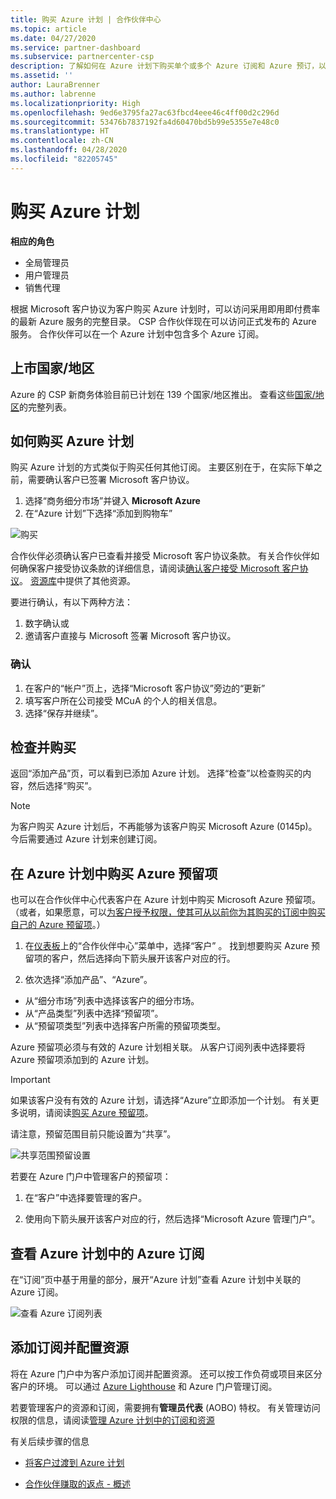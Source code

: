 ```yaml
---
title: 购买 Azure 计划 | 合作伙伴中心
ms.topic: article
ms.date: 04/27/2020
ms.service: partner-dashboard
ms.subservice: partnercenter-csp
description: 了解如何在 Azure 计划下购买单个或多个 Azure 订阅和 Azure 预订，以便配置资源以及查看或添加订阅。
ms.assetid: ''
author: LauraBrenner
ms.author: labrenne
ms.localizationpriority: High
ms.openlocfilehash: 9ed6e3795fa27ac63fbcd4eee46c4ff00d2c296d
ms.sourcegitcommit: 53476b7837192fa4d60470bd5b99e5355e7e48c0
ms.translationtype: HT
ms.contentlocale: zh-CN
ms.lasthandoff: 04/28/2020
ms.locfileid: "82205745"
---
```

# <a name="purchase-the-azure-plan"></a>购买 Azure 计划

**相应的角色**
-    全局管理员
-    用户管理员
-    销售代理

根据 Microsoft 客户协议为客户购买 Azure 计划时，可以访问采用即用即付费率的最新 Azure 服务的完整目录。 CSP 合作伙伴现在可以访问正式发布的 Azure 服务。 合作伙伴可以在一个 Azure 计划中包含多个 Azure 订阅。 

## <a name="countryregion-availability"></a>上市国家/地区
Azure 的 CSP 新商务体验目前已计划在 139 个国家/地区推出。 查看这些[国家/地区](https://query.prod.cms.rt.microsoft.com/cms/api/am/binary/RE3QN0x)的完整列表。 

## <a name="how-to-purchase-azure-plan"></a>如何购买 Azure 计划

购买 Azure 计划的方式类似于购买任何其他订阅。 主要区别在于，在实际下单之前，需要确认客户已签署 Microsoft 客户协议。

1. 选择“商务细分市场”并键入 **Microsoft Azure**  
2. 在“Azure 计划”下选择“添加到购物车” 

![购买](images/azure/Azurepurchase1.png)

合作伙伴必须确认客户已查看并接受 Microsoft 客户协议条款。 有关合作伙伴如何确保客户接受协议条款的详细信息，请阅读[确认客户接受 Microsoft 客户协议](https://docs.microsoft.com/partner-center/confirm-customer-agreement)。 [资源库](https://partner.microsoft.com/resources/collection/Microsoft-Customer-Agreement-in-the-CSP-program#/)中提供了其他资源。

 要进行确认，有以下两种方法：
1. 数字确认或
2. 邀请客户直接与 Microsoft 签署 Microsoft 客户协议。 

### <a name="to-confirm"></a>确认 

1. 在客户的“帐户”页上，选择“Microsoft 客户协议”旁边的“更新”     
2. 填写客户所在公司接受 MCuA 的个人的相关信息。
3. 选择“保存并继续”。   

## <a name="review-and-buy"></a>检查并购买

返回“添加产品”页，可以看到已添加 Azure 计划。  选择“检查”以检查购买的内容，然后选择“购买”。   

>[!Note]
>为客户购买 Azure 计划后，不再能够为该客户购买 Microsoft Azure (0145p)。 今后需要通过 Azure 计划来创建订阅。

## <a name="purchase-azure-reservations-under-the-azure-plan"></a>在 Azure 计划中购买 Azure 预留项 
  
也可以在合作伙伴中心代表客户在 Azure 计划中购买 Microsoft Azure 预留项。 （或者，如果愿意，可以[为客户授予权限，使其可从以前你为其购买的订阅中购买自己的 Azure 预留项](give-customers-permission.md)。）

1. 在[仪表板](https://partner.microsoft.com/dashboard/)上的“合作伙伴中心”菜单中，选择“客户”  。 找到想要购买 Azure 预留项的客户，然后选择向下箭头展开该客户对应的行。

2. 依次选择“添加产品”、“Azure”。   
- 从“细分市场”列表中选择该客户的细分市场。  
- 从“产品类型”列表中选择“预留项”。   
- 从“预留项类型”列表中选择客户所需的预留项类型。  

Azure 预留项必须与有效的 Azure 计划相关联。 从客户订阅列表中选择要将 Azure 预留项添加到的 Azure 计划。 

>[!Important] 
>如果该客户没有有效的 Azure 计划，请选择“Azure”立即添加一个计划。 有关更多说明，请阅读[购买 Azure 预留项](https://docs.microsoft.com/partner-center/azure-reservations-buying#purchase-azure-reservations)。

请注意，预留范围目前只能设置为“共享”。  

![共享范围预留设置](images/azure/addprods1.png)

若要在 Azure 门户中管理客户的预留项： 

1. 在“客户”中选择要管理的客户。  

2. 使用向下箭头展开该客户对应的行，然后选择“Microsoft Azure 管理门户”。   
 
## <a name="view-azure-subscriptions-under-the-azure-plan"></a>查看 Azure 计划中的 Azure 订阅 

在“订阅”页中基于用量的部分，展开“Azure 计划”查看 Azure 计划中关联的 Azure 订阅。  

![查看 Azure 订阅列表](images/azure/addprods2.png) 


## <a name="add-subscriptions-and-configure-resources"></a>添加订阅并配置资源

将在 Azure 门户中为客户添加订阅并配置资源。 还可以按工作负荷或项目来区分客户的环境。 可以通过 [Azure Lighthouse](https://azure.microsoft.com/services/azure-lighthouse/) 和 Azure 门户管理订阅。 

若要管理客户的资源和订阅，需要拥有**管理员代表** (AOBO) 特权。 有关管理访问权限的信息，请阅读[管理 Azure 计划中的订阅和资源](azure-plan-manage.md)

有关后续步骤的信息

- [将客户过渡到 Azure 计划](azure-plan-transition.md)

- [合作伙伴赚取的返点 - 概述](partner-earned-credit.md)







            




    

  













    



    
